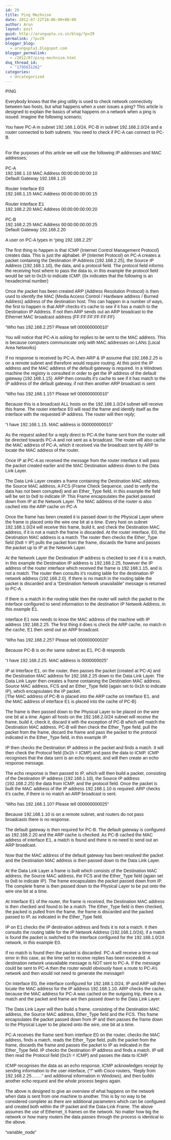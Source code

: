 ```yaml
---
id: 29
title: Ping Mechnism
date: 2012-07-22T18:06:00+00:00
author: Arun
layout: post
guid: http://arungupta.co.in/blog/?p=29
permalink: /?p=29
blogger_blog:
  - arungupta1.blogspot.com
blogger_permalink:
  - /2012/07/ping-mechnism.html
dsq_thread_id:
  - "1795631262"
categories:
  - Uncategorized
---
```

<div dir="ltr" style="text-align: left;" trbidi="on">
  </p> 
  
  <div style="text-align: -webkit-auto;">
    <span style="font-family: verdana, geneva, lucida, 'lucida grande', arial, helvetica, sans-serif;"><span style="font-size: 14px;">PING</span></span>
  </div>
  
  <div style="text-align: -webkit-auto;">
    <span style="font-family: verdana, geneva, lucida, 'lucida grande', arial, helvetica, sans-serif;"><span style="font-size: 14px;"><br /></span></span>
  </div>
  
  <div style="text-align: -webkit-auto;">
    <span style="font-family: verdana, geneva, lucida, 'lucida grande', arial, helvetica, sans-serif;"><span style="font-size: 14px;">Everybody knows that the ping utility is used to check network connectivity between two hosts, but what happens when a user issues a ping? This article is designed to explain the basics of what happens on a network when a ping is issued. Imagine the following scenario;</span></span>
  </div>
  
  <div style="text-align: -webkit-auto;">
    <span style="font-family: verdana, geneva, lucida, 'lucida grande', arial, helvetica, sans-serif;"><span style="font-size: 14px;"><br /></span></span>
  </div>
  
  <div style="text-align: -webkit-auto;">
    <span style="font-family: verdana, geneva, lucida, 'lucida grande', arial, helvetica, sans-serif;"><span style="font-size: 14px;">You have PC-A in subnet 192.168.1.0/24, PC-B in subnet 192.168.2.0/24 and a router connected to both subnets. You need to check if PC-A can connect to PC-B.</span></span>
  </div>
  
  <div style="text-align: -webkit-auto;">
    <span style="font-family: verdana, geneva, lucida, 'lucida grande', arial, helvetica, sans-serif;"><span style="font-size: 14px;"><br /></span></span>
  </div>
  
  <div style="text-align: -webkit-auto;">
    <span style="font-family: verdana, geneva, lucida, 'lucida grande', arial, helvetica, sans-serif;"><span style="font-size: 14px;"><br /></span></span>
  </div>
  
  <div style="text-align: -webkit-auto;">
    <span style="font-family: verdana, geneva, lucida, 'lucida grande', arial, helvetica, sans-serif;"><span style="font-size: 14px;">For the purposes of this article we will use the following IP addresses and MAC addresses;</span></span>
  </div>
  
  <div style="text-align: -webkit-auto;">
    <span style="font-family: verdana, geneva, lucida, 'lucida grande', arial, helvetica, sans-serif;"><span style="font-size: 14px;"><br /></span></span>
  </div>
  
  <div style="text-align: -webkit-auto;">
    <span style="font-family: verdana, geneva, lucida, 'lucida grande', arial, helvetica, sans-serif;"><span style="font-size: 14px;">PC-A </span></span>
  </div>
  
  <div style="text-align: -webkit-auto;">
    <span style="font-family: verdana, geneva, lucida, 'lucida grande', arial, helvetica, sans-serif;"><span style="font-size: 14px;">192.168.1.10<span style="white-space: pre;"> </span>MAC Address<span style="white-space: pre;"> </span>00:00:00:00:00:10<span style="white-space: pre;"> </span></span></span>
  </div>
  
  <div style="text-align: -webkit-auto;">
    <span style="font-family: verdana, geneva, lucida, 'lucida grande', arial, helvetica, sans-serif;"><span style="font-size: 14px;">Default Gateway<span style="white-space: pre;"> </span>192.168.1.15</span></span>
  </div>
  
  <div style="text-align: -webkit-auto;">
    <span style="font-family: verdana, geneva, lucida, 'lucida grande', arial, helvetica, sans-serif;"><span style="font-size: 14px;"><br /></span></span>
  </div>
  
  <div style="text-align: -webkit-auto;">
    <span style="font-family: verdana, geneva, lucida, 'lucida grande', arial, helvetica, sans-serif;"><span style="font-size: 14px;">Router Interface E0 </span></span>
  </div>
  
  <div style="text-align: -webkit-auto;">
    <span style="font-family: verdana, geneva, lucida, 'lucida grande', arial, helvetica, sans-serif;"><span style="font-size: 14px;">192.168.1.15 MAC Address<span style="white-space: pre;"> </span>00:00:00:00:00:15</span></span>
  </div>
  
  <div style="text-align: -webkit-auto;">
    <span style="font-family: verdana, geneva, lucida, 'lucida grande', arial, helvetica, sans-serif;"><span style="font-size: 14px;"><br /></span></span>
  </div>
  
  <div style="text-align: -webkit-auto;">
    <span style="font-family: verdana, geneva, lucida, 'lucida grande', arial, helvetica, sans-serif;"><span style="font-size: 14px;">Router Interface E1 </span></span>
  </div>
  
  <div style="text-align: -webkit-auto;">
    <span style="font-family: verdana, geneva, lucida, 'lucida grande', arial, helvetica, sans-serif;"><span style="font-size: 14px;">192.168.2.20<span style="white-space: pre;"> </span>MAC Address<span style="white-space: pre;"> </span>00:00:00:00:00:20</span></span>
  </div>
  
  <div style="text-align: -webkit-auto;">
    <span style="font-family: verdana, geneva, lucida, 'lucida grande', arial, helvetica, sans-serif;"><span style="font-size: 14px;"><br /></span></span>
  </div>
  
  <div style="text-align: -webkit-auto;">
    <span style="font-family: verdana, geneva, lucida, 'lucida grande', arial, helvetica, sans-serif;"><span style="font-size: 14px;">PC-B </span></span>
  </div>
  
  <div style="text-align: -webkit-auto;">
    <span style="font-family: verdana, geneva, lucida, 'lucida grande', arial, helvetica, sans-serif;"><span style="font-size: 14px;">192.168.2.25<span style="white-space: pre;"> </span>MAC Address<span style="white-space: pre;"> </span>00:00:00:00:00:25</span></span>
  </div>
  
  <div style="text-align: -webkit-auto;">
    <span style="font-family: verdana, geneva, lucida, 'lucida grande', arial, helvetica, sans-serif;"><span style="font-size: 14px;">Default Gateway<span style="white-space: pre;"> </span>192.168.2.20</span></span>
  </div>
  
  <div style="text-align: -webkit-auto;">
    <span style="font-family: verdana, geneva, lucida, 'lucida grande', arial, helvetica, sans-serif;"><span style="font-size: 14px;"><br /></span></span>
  </div>
  
  <div style="text-align: -webkit-auto;">
    <span style="font-family: verdana, geneva, lucida, 'lucida grande', arial, helvetica, sans-serif;"><span style="font-size: 14px;">A user on PC-A types in “ping 192.168.2.25”</span></span>
  </div>
  
  <div style="text-align: -webkit-auto;">
    <span style="font-family: verdana, geneva, lucida, 'lucida grande', arial, helvetica, sans-serif;"><span style="font-size: 14px;"><br /></span></span>
  </div>
  
  <div style="text-align: -webkit-auto;">
    <span style="font-family: verdana, geneva, lucida, 'lucida grande', arial, helvetica, sans-serif;"><span style="font-size: 14px;">The first thing to happen is that ICMP (Internet Control Management Protocol) creates data. This is just the alphabet. IP (Internet Protocol) on PC-A creates a packet containing the Destination IP Address (192.168.2.25), the Source IP Address (192.168.1.10), the data, and a protocol field. The protocol field informs the receiving host where to pass the data to, in this example the protocol field would be set to 0x1h to indicate ICMP. (0x indicates that the following is an hexadecimal number)</span></span>
  </div>
  
  <div style="text-align: -webkit-auto;">
    <span style="font-family: verdana, geneva, lucida, 'lucida grande', arial, helvetica, sans-serif;"><span style="font-size: 14px;"><br /></span></span>
  </div>
  
  <div style="text-align: -webkit-auto;">
    <span style="font-family: verdana, geneva, lucida, 'lucida grande', arial, helvetica, sans-serif;"><span style="font-size: 14px;">Once the packet has been created ARP (Address Resolution Protocol) is then used to identify the MAC (Media Access Control / Hardware address / Burned Address) address of the destination host. This can happen in a number of ways, the first to happen is that ARP checks it’s cache to see if it has a match to the Destination IP Address. If not then ARP sends out an ARP broadcast to the Ethernet MAC broadcast address (FF:FF:FF:FF:FF:FF)</span></span>
  </div>
  
  <div style="text-align: -webkit-auto;">
    <span style="font-family: verdana, geneva, lucida, 'lucida grande', arial, helvetica, sans-serif;"><span style="font-size: 14px;"><br /></span></span>
  </div>
  
  <div style="text-align: -webkit-auto;">
    <span style="font-family: verdana, geneva, lucida, 'lucida grande', arial, helvetica, sans-serif;"><span style="font-size: 14px;">“Who has 192.168.2.25? Please tell 000000000010”</span></span>
  </div>
  
  <div style="text-align: -webkit-auto;">
    <span style="font-family: verdana, geneva, lucida, 'lucida grande', arial, helvetica, sans-serif;"><span style="font-size: 14px;"><br /></span></span>
  </div>
  
  <div style="text-align: -webkit-auto;">
    <span style="font-family: verdana, geneva, lucida, 'lucida grande', arial, helvetica, sans-serif;"><span style="font-size: 14px;">You will notice that PC-A is asking for replies to be sent to the MAC address. This is because computers communicate only with MAC addresses on LANs (Local Area Networks)</span></span>
  </div>
  
  <div style="text-align: -webkit-auto;">
    <span style="font-family: verdana, geneva, lucida, 'lucida grande', arial, helvetica, sans-serif;"><span style="font-size: 14px;"><br /></span></span>
  </div>
  
  <div style="text-align: -webkit-auto;">
    <span style="font-family: verdana, geneva, lucida, 'lucida grande', arial, helvetica, sans-serif;"><span style="font-size: 14px;">If no response is received by PC-A, then ARP & IP assume that 192.168.2.25 is on a remote subnet and therefore would require routing. At this point the IP address and the MAC address of the default gateway is required. In a Windows machine the registry is consulted in order to get the IP address of the default gateway (192.168.1.15). ARP then consults it’s cache to see if it has match to the IP address of the default gateway, if not then another ARP broadcast is sent</span></span>
  </div>
  
  <div style="text-align: -webkit-auto;">
    <span style="font-family: verdana, geneva, lucida, 'lucida grande', arial, helvetica, sans-serif;"><span style="font-size: 14px;"><br /></span></span>
  </div>
  
  <div style="text-align: -webkit-auto;">
    <span style="font-family: verdana, geneva, lucida, 'lucida grande', arial, helvetica, sans-serif;"><span style="font-size: 14px;">“Who has 192.168.1.15? Please tell 000000000010”</span></span>
  </div>
  
  <div style="text-align: -webkit-auto;">
    <span style="font-family: verdana, geneva, lucida, 'lucida grande', arial, helvetica, sans-serif;"><span style="font-size: 14px;"><br /></span></span>
  </div>
  
  <div style="text-align: -webkit-auto;">
    <span style="font-family: verdana, geneva, lucida, 'lucida grande', arial, helvetica, sans-serif;"><span style="font-size: 14px;">Because this is a broadcast ALL hosts on the 192.168.1.0/24 subnet will receive this frame. The router interface E0 will read the frame and identify itself as the interface with the requested IP address. The router will then reply;</span></span>
  </div>
  
  <div style="text-align: -webkit-auto;">
    <span style="font-family: verdana, geneva, lucida, 'lucida grande', arial, helvetica, sans-serif;"><span style="font-size: 14px;"><br /></span></span>
  </div>
  
  <div style="text-align: -webkit-auto;">
    <span style="font-family: verdana, geneva, lucida, 'lucida grande', arial, helvetica, sans-serif;"><span style="font-size: 14px;">“I have 192.168.1.15. MAC address is 000000000015”</span></span>
  </div>
  
  <div style="text-align: -webkit-auto;">
    <span style="font-family: verdana, geneva, lucida, 'lucida grande', arial, helvetica, sans-serif;"><span style="font-size: 14px;"><br /></span></span>
  </div>
  
  <div style="text-align: -webkit-auto;">
    <span style="font-family: verdana, geneva, lucida, 'lucida grande', arial, helvetica, sans-serif;"><span style="font-size: 14px;">As the request asked for a reply direct to PC-A the frame sent from the router will be directed towards PC-A and not sent as a broadcast. The router will also cache the MAC address of PC-A, which it received via the broadcast sent by ARP to locate the MAC address of the router.</span></span>
  </div>
  
  <div style="text-align: -webkit-auto;">
    <span style="font-family: verdana, geneva, lucida, 'lucida grande', arial, helvetica, sans-serif;"><span style="font-size: 14px;"><br /></span></span>
  </div>
  
  <div style="text-align: -webkit-auto;">
    <span style="font-family: verdana, geneva, lucida, 'lucida grande', arial, helvetica, sans-serif;"><span style="font-size: 14px;">Once IP at PC-A as received the message from the router interface it will pass the packet created earlier and the MAC Destination address down to the Data Link Layer. </span></span>
  </div>
  
  <div style="text-align: -webkit-auto;">
    <span style="font-family: verdana, geneva, lucida, 'lucida grande', arial, helvetica, sans-serif;"><span style="font-size: 14px;"><br /></span></span>
  </div>
  
  <div style="text-align: -webkit-auto;">
    <span style="font-family: verdana, geneva, lucida, 'lucida grande', arial, helvetica, sans-serif;"><span style="font-size: 14px;">The Data Link Layer creates a frame containing the Destination MAC address, the Source MAC address, A FCS (Frame Check Sequence, used to verify the data has not been corrupted) and an Ether_Type field, in this example the field will be set to 0x8 to indicate IP. This Frame encapsulates the packet passed down from IP at the Network Layer. The MAC address of the router is also cached into the ARP cache on PC-A</span></span>
  </div>
  
  <div style="text-align: -webkit-auto;">
    <span style="font-family: verdana, geneva, lucida, 'lucida grande', arial, helvetica, sans-serif;"><span style="font-size: 14px;"><br /></span></span>
  </div>
  
  <div style="text-align: -webkit-auto;">
    <span style="font-family: verdana, geneva, lucida, 'lucida grande', arial, helvetica, sans-serif;"><span style="font-size: 14px;">Once the frame has been created it is passed down to the Physical Layer where the frame is placed onto the wire one bit at a time. Every host on subnet 192.168.1.0/24 will receive this frame, build it, and check the Destination MAC address, if it is not a match the frame is discarded. At the router interface, E0, the Destination MAC address is a match. The router then checks the Ether_Type field (0x8 = IP) pulls the packet from the frame, discards the frame and passes the packet up to IP at the Network Layer. </span></span>
  </div>
  
  <div style="text-align: -webkit-auto;">
    <span style="font-family: verdana, geneva, lucida, 'lucida grande', arial, helvetica, sans-serif;"><span style="font-size: 14px;"><br /></span></span>
  </div>
  
  <div style="text-align: -webkit-auto;">
    <span style="font-family: verdana, geneva, lucida, 'lucida grande', arial, helvetica, sans-serif;"><span style="font-size: 14px;">At the Network Layer the Destination IP address is checked to see if it is a match, in this example the Destination IP address is 192.168.2.25, however the IP address of the router interface which received the frame is 192.168.1.15, and is not a match. The router then consults it’s routing table for the destination IP network address (192.168.2.0). If there is no match in the routing table the packet is discarded and a “Destination Network unavailable” message is returned to PC-A</span></span>
  </div>
  
  <div style="text-align: -webkit-auto;">
    <span style="font-family: verdana, geneva, lucida, 'lucida grande', arial, helvetica, sans-serif;"><span style="font-size: 14px;"><br /></span></span>
  </div>
  
  <div style="text-align: -webkit-auto;">
    <span style="font-family: verdana, geneva, lucida, 'lucida grande', arial, helvetica, sans-serif;"><span style="font-size: 14px;">If there is a match in the routing table then the router will switch the packet to the interface configured to send information to the destination IP Network Address, in this example E1.</span></span>
  </div>
  
  <div style="text-align: -webkit-auto;">
    <span style="font-family: verdana, geneva, lucida, 'lucida grande', arial, helvetica, sans-serif;"><span style="font-size: 14px;"><br /></span></span>
  </div>
  
  <div style="text-align: -webkit-auto;">
    <span style="font-family: verdana, geneva, lucida, 'lucida grande', arial, helvetica, sans-serif;"><span style="font-size: 14px;">Interface E1 now needs to know the MAC address of the machine with IP address 192.168.2.25. The first thing it does is check the ARP cache, no match in the cache, E1 then send out an ARP broadcast.</span></span>
  </div>
  
  <div style="text-align: -webkit-auto;">
    <span style="font-family: verdana, geneva, lucida, 'lucida grande', arial, helvetica, sans-serif;"><span style="font-size: 14px;"><br /></span></span>
  </div>
  
  <div style="text-align: -webkit-auto;">
    <span style="font-family: verdana, geneva, lucida, 'lucida grande', arial, helvetica, sans-serif;"><span style="font-size: 14px;">“Who has 192.168.2.25? Please tell 000000000020”</span></span>
  </div>
  
  <div style="text-align: -webkit-auto;">
    <span style="font-family: verdana, geneva, lucida, 'lucida grande', arial, helvetica, sans-serif;"><span style="font-size: 14px;"><br /></span></span>
  </div>
  
  <div style="text-align: -webkit-auto;">
    <span style="font-family: verdana, geneva, lucida, 'lucida grande', arial, helvetica, sans-serif;"><span style="font-size: 14px;">Because PC-B is on the same subnet as E1, PC-B responds</span></span>
  </div>
  
  <div style="text-align: -webkit-auto;">
    <span style="font-family: verdana, geneva, lucida, 'lucida grande', arial, helvetica, sans-serif;"><span style="font-size: 14px;"><br /></span></span>
  </div>
  
  <div style="text-align: -webkit-auto;">
    <span style="font-family: verdana, geneva, lucida, 'lucida grande', arial, helvetica, sans-serif;"><span style="font-size: 14px;">“I have 192.168.2.25. MAC address is 0000000025”</span></span>
  </div>
  
  <div style="text-align: -webkit-auto;">
    <span style="font-family: verdana, geneva, lucida, 'lucida grande', arial, helvetica, sans-serif;"><span style="font-size: 14px;"><br /></span></span>
  </div>
  
  <div style="text-align: -webkit-auto;">
    <span style="font-family: verdana, geneva, lucida, 'lucida grande', arial, helvetica, sans-serif;"><span style="font-size: 14px;">IP at Interface E1, on the router, then passes the packet (created at PC-A) and the Destination MAC address for 192.168.2.25 down to the Data Link Layer. The Data Link Layer then creates a frame containing the Destination MAC address, Source MAC address, FCS and an Ether_Type field (again set to 0x1h to indicate IP), which encapsulates the IP packet. </span></span>
  </div>
  
  <div style="text-align: -webkit-auto;">
    <span style="font-family: verdana, geneva, lucida, 'lucida grande', arial, helvetica, sans-serif;"><span style="font-size: 14px;">(The MAC address of PC-B is placed into the ARP cache on Interface E1, and the MAC address of interface E1 is placed into the cache of PC-B)</span></span>
  </div>
  
  <div style="text-align: -webkit-auto;">
    <span style="font-family: verdana, geneva, lucida, 'lucida grande', arial, helvetica, sans-serif;"><span style="font-size: 14px;"><br /></span></span>
  </div>
  
  <div style="text-align: -webkit-auto;">
    <span style="font-family: verdana, geneva, lucida, 'lucida grande', arial, helvetica, sans-serif;"><span style="font-size: 14px;">The frame is then passed down to the Physical Layer to be placed on the wire one bit at a time. Again all hosts on the 192.168.2.0/24 subnet will receive the frame, build it, check it, discard it with the exception of PC-B which will match the Destination MAC address. PC-B will then check the Ether_Type field, pull the packet from the frame, discard the frame and pass the packet to the protocol indicated in the Ether_Type field, in this example IP. </span></span>
  </div>
  
  <div style="text-align: -webkit-auto;">
    <span style="font-family: verdana, geneva, lucida, 'lucida grande', arial, helvetica, sans-serif;"><span style="font-size: 14px;"><br /></span></span>
  </div>
  
  <div style="text-align: -webkit-auto;">
    <span style="font-family: verdana, geneva, lucida, 'lucida grande', arial, helvetica, sans-serif;"><span style="font-size: 14px;">IP then checks the Destination IP address in the packet and finds a match. It will then check the Protocol field (0x1h = ICMP) and pass the data to ICMP. ICMP recognises that the data sent is an echo request, and will then create an echo response message.</span></span>
  </div>
  
  <div style="text-align: -webkit-auto;">
    <span style="font-family: verdana, geneva, lucida, 'lucida grande', arial, helvetica, sans-serif;"><span style="font-size: 14px;"><br /></span></span>
  </div>
  
  <div style="text-align: -webkit-auto;">
    <span style="font-family: verdana, geneva, lucida, 'lucida grande', arial, helvetica, sans-serif;"><span style="font-size: 14px;">The echo response is then passed to IP, which will then build a packet, consisting of the Destination IP address (192.168.1.10), the Source IP address (192.168.2.25) the data from ICMP, and the protocol field. Once the packet is built the MAC address of the IP address 192.168.1.10 is required. ARP checks it’s cache, if there is no match an ARP broadcast is sent.</span></span>
  </div>
  
  <div style="text-align: -webkit-auto;">
    <span style="font-family: verdana, geneva, lucida, 'lucida grande', arial, helvetica, sans-serif;"><span style="font-size: 14px;"><br /></span></span>
  </div>
  
  <div style="text-align: -webkit-auto;">
    <span style="font-family: verdana, geneva, lucida, 'lucida grande', arial, helvetica, sans-serif;"><span style="font-size: 14px;">“Who has 192.168.1.10? Please tell 000000000025”</span></span>
  </div>
  
  <div style="text-align: -webkit-auto;">
    <span style="font-family: verdana, geneva, lucida, 'lucida grande', arial, helvetica, sans-serif;"><span style="font-size: 14px;"><br /></span></span>
  </div>
  
  <div style="text-align: -webkit-auto;">
    <span style="font-family: verdana, geneva, lucida, 'lucida grande', arial, helvetica, sans-serif;"><span style="font-size: 14px;">Because 192.168.1.10 is on a remote subnet, and routers do not pass broadcasts there is no response. </span></span>
  </div>
  
  <div style="text-align: -webkit-auto;">
    <span style="font-family: verdana, geneva, lucida, 'lucida grande', arial, helvetica, sans-serif;"><span style="font-size: 14px;"><br /></span></span>
  </div>
  
  <div style="text-align: -webkit-auto;">
    <span style="font-family: verdana, geneva, lucida, 'lucida grande', arial, helvetica, sans-serif;"><span style="font-size: 14px;">The default gateway is then required for PC-B. The default gateway is configured as 192.168.2.20 and the ARP cache is checked. As PC-B cached the MAC address of interface E1, a match is found and there is no need to send out an ARP broadcast.</span></span>
  </div>
  
  <div style="text-align: -webkit-auto;">
    <span style="font-family: verdana, geneva, lucida, 'lucida grande', arial, helvetica, sans-serif;"><span style="font-size: 14px;"><br /></span></span>
  </div>
  
  <div style="text-align: -webkit-auto;">
    <span style="font-family: verdana, geneva, lucida, 'lucida grande', arial, helvetica, sans-serif;"><span style="font-size: 14px;">Now that the MAC address of the default gateway has been resolved the packet and the Destination MAC address is then passed down to the Data Link Layer.</span></span>
  </div>
  
  <div style="text-align: -webkit-auto;">
    <span style="font-family: verdana, geneva, lucida, 'lucida grande', arial, helvetica, sans-serif;"><span style="font-size: 14px;"><br /></span></span>
  </div>
  
  <div style="text-align: -webkit-auto;">
    <span style="font-family: verdana, geneva, lucida, 'lucida grande', arial, helvetica, sans-serif;"><span style="font-size: 14px;">At the Data Link Layer a frame is built which consists of the Destination MAC address, the Source MAC address, the FCS and the Ether_Type field (again set to 0x8 to indicate IP). The frame encapsulates the packet passed down from IP. The complete frame is then passed down to the Physical Layer to be put onto the wire one bit at a time.</span></span>
  </div>
  
  <div style="text-align: -webkit-auto;">
    <span style="font-family: verdana, geneva, lucida, 'lucida grande', arial, helvetica, sans-serif;"><span style="font-size: 14px;"><br /></span></span>
  </div>
  
  <div style="text-align: -webkit-auto;">
    <span style="font-family: verdana, geneva, lucida, 'lucida grande', arial, helvetica, sans-serif;"><span style="font-size: 14px;">At Interface E1 of the router, the frame is received, the Destination MAC address is then checked and found to be a match. The Ether_Type field is then checked, the packed is pulled from the frame, the frame is discarded and the packed passed to IP, as indicated in the Ether_Type field.</span></span>
  </div>
  
  <div style="text-align: -webkit-auto;">
    <span style="font-family: verdana, geneva, lucida, 'lucida grande', arial, helvetica, sans-serif;"><span style="font-size: 14px;"><br /></span></span>
  </div>
  
  <div style="text-align: -webkit-auto;">
    <span style="font-family: verdana, geneva, lucida, 'lucida grande', arial, helvetica, sans-serif;"><span style="font-size: 14px;">IP on E1 checks the IP destination address and finds it is not a match. It then consults the routing table for the IP Network Address (192.168.1.0/24), if a match is found the packet is switched to the Interface configured for the 192.168.1.0/24 network, in this example E0.</span></span>
  </div>
  
  <div style="text-align: -webkit-auto;">
    <span style="font-family: verdana, geneva, lucida, 'lucida grande', arial, helvetica, sans-serif;"><span style="font-size: 14px;"><br /></span></span>
  </div>
  
  <div style="text-align: -webkit-auto;">
    <span style="font-family: verdana, geneva, lucida, 'lucida grande', arial, helvetica, sans-serif;"><span style="font-size: 14px;">If no match is found then the packet is discarded. PC-A will receive a time-out error in this case, as the time set to receive replies has been exceeded. A destination network unavailable message is NOT sent to PC-A. If the message could be sent to PC-A then the router would obviously have a route to PC-A’s network and then would not need to generate the message!!</span></span>
  </div>
  
  <div style="text-align: -webkit-auto;">
    <span style="font-family: verdana, geneva, lucida, 'lucida grande', arial, helvetica, sans-serif;"><span style="font-size: 14px;"><br /></span></span>
  </div>
  
  <div style="text-align: -webkit-auto;">
    <span style="font-family: verdana, geneva, lucida, 'lucida grande', arial, helvetica, sans-serif;"><span style="font-size: 14px;">On Interface E0, the interface configured for 192.168.1.0/24, IP and ARP will then locate the MAC address for the IP address 192.168.1.10. ARP checks the cache, because the MAC address for PC-A was cached on the outgoing trip, there is a match and the packet and frame are then passed down to the Data Link Layer. </span></span>
  </div>
  
  <div style="text-align: -webkit-auto;">
    <span style="font-family: verdana, geneva, lucida, 'lucida grande', arial, helvetica, sans-serif;"><span style="font-size: 14px;"><br /></span></span>
  </div>
  
  <div style="text-align: -webkit-auto;">
    <span style="font-family: verdana, geneva, lucida, 'lucida grande', arial, helvetica, sans-serif;"><span style="font-size: 14px;">The Data Link Layer will then build a frame, consisting of the Destination MAC address, the Source MAC address, Ether_Type field and the FCS. This frame encapsulates the packet passed down from IP and then passes the frame down to the Physical Layer to be placed onto the wire, one bit at a time.</span></span>
  </div>
  
  <div style="text-align: -webkit-auto;">
    <span style="font-family: verdana, geneva, lucida, 'lucida grande', arial, helvetica, sans-serif;"><span style="font-size: 14px;"><br /></span></span>
  </div>
  
  <div style="text-align: -webkit-auto;">
    <span style="font-family: verdana, geneva, lucida, 'lucida grande', arial, helvetica, sans-serif;"><span style="font-size: 14px;">PC-A receives the frame sent from interface E0 on the router, checks the MAC address, finds a match, reads the Ether_Type field, pulls the packet from the frame, discards the frame and passes the packet to IP as indicated in the Ether_Type field. IP checks the Destination IP address and finds a match. IP will then read the Protocol field (0x1h = ICMP) and passes the data to ICMP.</span></span>
  </div>
  
  <div style="text-align: -webkit-auto;">
    <span style="font-family: verdana, geneva, lucida, 'lucida grande', arial, helvetica, sans-serif;"><span style="font-size: 14px;"><br /></span></span>
  </div>
  
  <div style="text-align: -webkit-auto;">
    <span style="font-family: verdana, geneva, lucida, 'lucida grande', arial, helvetica, sans-serif;"><span style="font-size: 14px;">ICMP recognises the data as an echo response, ICMP acknowledges receipt by sending information to the user interface, (“!” with Cisco routers, “Reply from 192.168.2.25…….” and additional information in Windows), and then builds another echo request and the whole process begins again.</span></span>
  </div>
  
  <div style="text-align: -webkit-auto;">
    <span style="font-family: verdana, geneva, lucida, 'lucida grande', arial, helvetica, sans-serif;"><span style="font-size: 14px;"><br /></span></span>
  </div>
  
  <div style="text-align: -webkit-auto;">
    <span style="font-family: verdana, geneva, lucida, 'lucida grande', arial, helvetica, sans-serif;"><span style="font-size: 14px;">The above is designed to give an overview of what happens on the network when data is sent from one machine to another. This is by no way to be considered complete as there are additional parameters which can be configured and created both within the IP packet and the Data-Link Frame. The above assumes the use of Ethernet_II frames on the network. No matter how big the network or how many routers the data passes through the process is identical to the above.</span></span>
  </div>
  
  <div style="text-align: -webkit-auto;">
    <span style="font-family: verdana, geneva, lucida, 'lucida grande', arial, helvetica, sans-serif;"><span style="font-size: 14px;"><br /></span></span>
  </div>
  
  <div style="text-align: -webkit-auto;">
    <span style="font-family: verdana, geneva, lucida, 'lucida grande', arial, helvetica, sans-serif;"><span style="font-size: 14px;">“variable_node”</span></span>
  </div>
</div>
